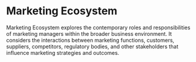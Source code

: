 # Marketing Ecosystem
Marketing Ecosystem explores the contemporary roles and responsibilities of marketing managers within the broader business environment. It considers the interactions between marketing functions, customers, suppliers, competitors, regulatory bodies, and other stakeholders that influence marketing strategies and outcomes.
